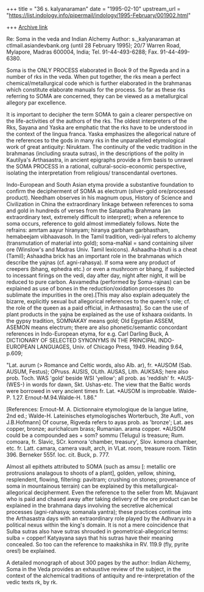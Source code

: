 +++
title = "36 s. kalyanaraman"
date = "1995-02-10"
upstream_url = "https://list.indology.info/pipermail/indology/1995-February/001902.html"

+++
[Archive link](https://list.indology.info/pipermail/indology/1995-February/001902.html)

Re: Soma in the veda and Indian Alchemy
Author: s._kalyanaraman at ctlmail.asiandevbank.org (until 28 February 1995); 20/7 
Warren Road, Mylapore, Madras 600004, India; Tel. 91-44-493-6288; Fax. 
91-44-499-6380.

Soma is the ONLY PROCESS elaborated in Book 9 of the Rgveda and in a number of 
rks in the veda. When put together, the rks mean a perfect 
chemical/metallurgical code which is further elaborated in the brahmanas which 
constitute elaborate manuals for the process. So far as these rks referring to 
SOMA are concerned, they can be viewed as a metallurgical allegory par 
excellence. 

It is important to decipher the term SOMA to gain a clearer perspective on the 
life-activities of the authors of the rks. The oldest interpreters of the Rks, 
Sayana and Yaska are emphatic that the rks have to be understood in the context 
of the lingua franca. Yaska emphasizes the allegorical nature of the references 
to the gods in many rks in the unparalleled etymological work of great 
antiquity: Niruktam. The continuity of the vedic tradition in the brahmanas 
(including srauta sutras), in the descriptions of the polity in Kautilya's 
Arthasastra, in ancient epigraphs provide a firm basis to unravel the SOMA 
PROCESS in a rational, cultural-socio-economic perspective, isolating the 
interpretation from religious/ transcendantal overtones. 

Indo-European and South Asian etyma provide a substantive foundation to confirm 
the decipherment of SOMA as electrum (silver-gold ore/processed product). 
Needham observes in his magnum opus, History of Science and Civilization in 
China the extraordinary linkage between references to soma and gold in hundreds 
of verses from the Satapatha Brahmana (an extraordinary text, extremely 
difficult to interpret); when a reference to soma occurs, reference to gold 
almost immediately follows. Note the refrains: amrtam aayur hiranyam; hiranya 
garbham garbhastham, hemabeejam vibhaavasoh. In the Tamil tradition, vedi-iyal 
refers to alchemy (transmutation of material into gold); soma-maNal = sand 
containing silver ore (Winslow's and Madras Univ. Tamil lexicons). 
Ashaadha-bhuti is a cheat (Tamil); Ashaadha brick has an important role in the 
brahmanas which describe the yajnas (cf. agni-rahasya). If soma were any product
of creepers (bhang, ephedra etc.) or even a mushroom or bhang, if subjected to 
incessant firings on the vedi, day after day, night after night, it will be 
reduced to pure carbon. Asvamedha (performed by Soma-rajnas) can be explained as
use of bones in the reduction/oxidation processes (to sublimate the impurities 
in the ore).[This may also explain adequately the bizarre, explicitly sexual but
allegorical references to the queen's role; cf. the role of the queen as a paid 
official, in Arthasastra]. So can the use of plant products in the yajna be 
explained as the use of kshaara oxidants. In the gypsy tradition, SOMNAKAY means
gold; Old Egyptian ASSEM, ASEMON means electrum; there are also 
phonetic/semantic concordant references in Indo-European etyma, for e.g. Carl 
Darling Buck, A DICTIONARY OF SELECTED SYNONYMS IN THE PRINCIPAL INDO-EUROPEAN 
LANGUAGES, Univ. of Chicago Press, 1949. Heading 9.64, p.609; 

"Lat. aurum (> Romance and Celtic words, also Alb. ar), fr. *AUSOM (Sab. AUSUM, 
Festus); OPruss. AUSIS, OLith. AUSAS, Lith. AUKSAS; here also prob. Toch. WAS 
'gold' beside WSI 'yellow'; all prob. as 'reddish' fr. *AUS-(WES-) in words for 
dawn, Skt. Ushas-etc. The view that the Baltic words were borrowed in very 
ancient times fr. Lat. *AUSOM is improbable. Walde-P. 1.27. Ernout-M.94.Walde-H.
1.86." 

[References: Ernout-M. A. Dictionnaire etymologique de la langue latine, 2nd 
ed.; Walde-H. Lateinisches etymologisches Worterbuch, 3te Aufl., von 
J.B.Hofmann] Of course, Rigveda refers to ayas prob. as 
'bronze'; Lat. aes copper, bronze; aurichalcum brass; Rumanian. arama copper. 
*AUSOM could be a compounded aes + som? sommu (Telugu) is treasure; Rum. 
comoara, fr. Slavic, SCr. komora 'chamber, 
treasury', Slov. komora chamber, etc. fr. Latt. camara, camera vault, arch, in 
VLat. room, treasure room. Tiktin 396. Berneker 555f. loc. cit. Buck, p. 777.

Almost all epithets attributed to SOMA (such as amsu [: metallic ore protrusions
analagous to shoots of a plant], golden, yellow, shining, resplendent, flowing, 
filtering: pavitram; crushing on stones; provenance of soma in mountainous 
terrain) can be explained by this metallurgical-allegorical decipherment. Even 
the reference to the seller from Mt. Mujavant who is paid and chased away after 
taking delivery of the ore product can be explained in the brahmana days 
involving the secretive alchemical processes (agni-rahasya; somanala yantra); 
these practices continue into the Arthasastra days with an extraordinary role 
played by the Adhvaryu in a political nexus within the king's domain. It is not 
a mere coincidence that Sulba sutras also have sutras shrouded in 
geometrical-allegorical terms: sulba = copper! Katyayana says that his sutras 
have their meaning concealed. So too can the reference to maakshika in RV. 119.9
(fly, pyrite ores!) be explained.

A detailed monograph of about 300 pages by the author: Indian Alchemy, Soma in 
the Veda provides an exhaustive review of the subject, in the context of the 
alchemical traditions of antiquity and re-interpretation of the vedic texts rk, 
by rk.







